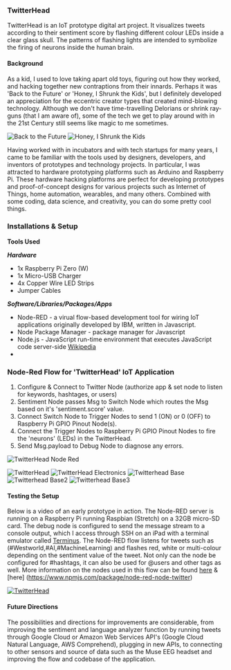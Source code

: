 ### TwitterHead

TwitterHead is an IoT prototype digital art project. It visualizes tweets according to their sentiment score by flashing different colour LEDs inside a clear glass skull. The patterns of flashing lights are intended to symbolize the firing of neurons inside the human brain.

#### Background 
As a kid, I used to love taking apart old toys, figuring out how they worked, and hacking together new contraptions from their innards.  Perhaps it was 'Back to the Future' or 'Honey, I Shrunk the Kids', but I definitely developed an appreciation for the eccentric creator types that created mind-blowing technology. Although we don't have time-travelling Delorians or shrink ray-guns (that I am aware of), some of the tech we get to play around with in the 21st Century still seems like magic to me sometimes.    

![Back to the Future](https://cdn.quizzclub.com/trivia/2017-11/what-is-doc-allergic-to-in-the-movie-back-to-the-future.jpg)
![Honey, I Shrunk the Kids](https://vignette.wikia.nocookie.net/disney/images/3/34/Shrink_Ray_2.jpg/revision/latest?cb=20140112183317)

Having worked with in incubators and with tech startups for many years, I came to be familiar with the tools used by designers, developers, and inventors of prototypes and technology projects. In particular, I was attracted to hardware prototyping platforms such as Arduino and Raspberry Pi. These hardware hacking platforms are perfect for developing prototypes and proof-of-concept designs for various projects such as Internet of Things, home automation, wearables, and many others. Combined with some coding, data science, and creativity, you can do some pretty cool things.  

### Installations & Setup

**Tools Used** 

***Hardware***
* 1x Raspberry Pi Zero (W)
* 1x Micro-USB Charger
* 4x Copper Wire LED Strips 
* Jumper Cables 

***Software/Libraries/Packages/Apps***
* Node-RED - a virual flow-based development tool for wiring IoT applications originally developed by IBM, written in Javascript. 
* Node Package Manager - package manager for Javascript 
* Node.js - JavaScript run-time environment that executes JavaScript code server-side [Wikipedia](https://en.wikipedia.org/wiki/Node.js)
* 

###

### Node-Red Flow for 'TwitterHead' IoT Application
1. Configure & Connect to Twitter Node (authorize app & set node to listen for keywords, hashtages, or users)
2. Sentiment Node passes Msg to Switch Node which routes the Msg based on it's 'sentiment.score' value. 
3. Connect Switch Node to Trigger Nodes to send 1 (ON) or 0 (OFF) to Raspberry Pi GPIO Pinout Node(s).
4. Connect the Trigger Nodes to Raspberry Pi GPIO Pinout Nodes to fire the 'neurons' (LEDs) in the TwitterHead.
5. Send Msg.payload to Debug Node to diagnose any errors.   

![TwitterHead Node Red](https://storage.googleapis.com/oa-video-test-bucket/Screen%20Shot%202018-05-09%20at%202.48.58%20PM.jpg)

![TwitterHead](https://storage.googleapis.com/oa-video-test-bucket/IMG_38B31954FCE3-1.jpeg)
![TwitterHead Electronics](https://storage.googleapis.com/oa-video-test-bucket/TwitterHead%20Electronics.jpg)
![Twitterhead Base](https://storage.googleapis.com/oa-video-test-bucket/IMG_2142.jpg)
![Twitterhead Base2](https://storage.googleapis.com/oa-video-test-bucket/IMG_2141.jpg)
![Twitterhead Base3](https://storage.googleapis.com/oa-video-test-bucket/Metallic%20Case%20for%20Skullbulbs%20(v3~recovered).png)

#### Testing the Setup 

Below is a video of an early prototype in action. The Node-RED server is running on a Raspberry Pi running Raspbian (Stretch) on a 32GB micro-SD card. The debug node is configured to send the message stream to a console output, which I access through SSH on an iPad with a terminal emulator called [Terminus](https://www.termius.com). The Node-RED flow listens for tweets such as (#Westworld,#AI,#MachineLearning) and flashes red, white or multi-colour depending on the sentiment value of the tweet. Not only can the node be configured for #hashtags, it can also be used for @users and other tags as well. More information on the nodes used in this flow can be found [here](https://www.npmjs.com/package/sentiment) & [here] (https://www.npmjs.com/package/node-red-node-twitter)

[![TwitterHead](https://storage.googleapis.com/oa-video-test-bucket/Screen%20Shot%202018-05-09%20at%2011.30.25%20PM.jpg)](https://youtu.be/HNA7sXDd9Sg "TwitterHead")

#### Future Directions 
The possibilities and directions for improvements are considerable, from improving the sentiment and language analyzer function by running tweets through Google Cloud or Amazon Web Services API's (Google Cloud Natural Language, AWS Comprehend),  plugging in new APIs, to connecting to other sensors and source of data such as the Muse EEG headset and improving the flow and codebase of the application.  





